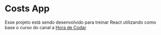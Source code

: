 # Costs App
Esse projeto está sendo desenvolvido para treinar React utilizando como base o curso do canal a [Hora de Codar](https://youtu.be/OinwLJg8k88)